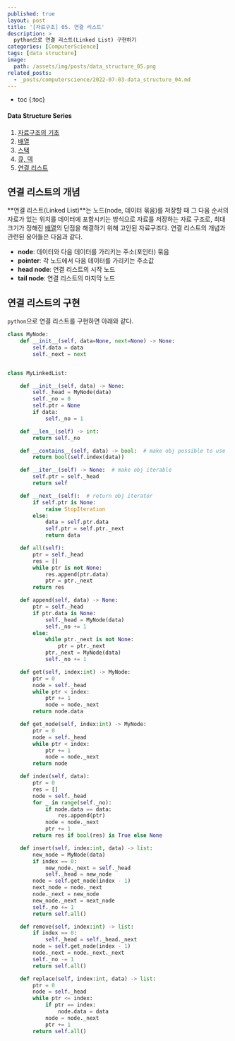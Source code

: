 ```yaml
---
published: true
layout: post
title: '[자료구조] 05. 연결 리스트'
description: >
  python으로 연결 리스트(Linked List) 구현하기
categories: [ComputerScience]
tags: [data structure]
image:
  path: /assets/img/posts/data_structure_05.png
related_posts:
  - _posts/computerscience/2022-07-03-data_structure_04.md
---
```

* toc
{:toc}

<h4>Data Structure Series</h4>
<div class="taxonomy__index">
  <ol class="description">
    <li><a href="/computerscience/data_structure_01/">자료구조의 기초</a></li>
    <li><a href="/computerscience/data_structure_02/">배열</a></li>
    <li><a href="/computerscience/data_structure_03/">스택</a></li>
    <li><a href="/computerscience/data_structure_04/">큐, 덱</a></li>
    <li><a href="/computerscience/data_structure_05/">연결 리스트</a></li>
  </ol>
</div>

## 연결 리스트의 개념

**연결 리스트(Linked List)**는 노드(node, 데이터 묶음)를 저장할 때 그 다음 순서의 자료가 있는 위치를 데이터에 포함시키는 방식으로 자료를 저장하는 자료 구조로, 최대 크기가 정해진 [배열](/computerscience/data_structure_02/)의 단점을 해결하기 위해 고안된 자료구조다. 연결 리스트의 개념과 관련된 용어들은 다음과 같다.  

- **node**: 데이터와 다음 데이터를 가리키는 주소(포인터) 묶음
- **pointer**: 각 노드에서 다음 데이터를 가리키는 주소값
- **head node**: 연결 리스트의 시작 노드
- **tail node**: 연결 리스트의 마지막 노드

## 연결 리스트의 구현

`python`으로 연결 리스트를 구현하면 아래와 같다.  

```python
class MyNode:
    def __init__(self, data=None, next=None) -> None:
        self.data = data
        self._next = next


class MyLinkedList:

    def __init__(self, data) -> None:
        self._head = MyNode(data)
        self._no = 0
        self.ptr = None
        if data:
            self._no = 1

    def __len__(self) -> int:
        return self._no

    def __contains__(self, data) -> bool:  # make obj possible to use 'in' operator
        return bool(self.index(data))

    def __iter__(self) -> None:  # make obj iterable
        self.ptr = self._head
        return self

    def __next__(self):  # return obj iterator
        if self.ptr is None:
            raise StopIteration
        else:
            data = self.ptr.data
            self.ptr = self.ptr._next
            return data

    def all(self):
        ptr = self._head
        res = []
        while ptr is not None:
            res.append(ptr.data)
            ptr = ptr._next
        return res

    def append(self, data) -> None:
        ptr = self._head
        if ptr.data is None:
            self._head = MyNode(data)
            self._no += 1
        else:
            while ptr._next is not None:
                ptr = ptr._next
            ptr._next = MyNode(data)
            self._no += 1

    def get(self, index:int) -> MyNode:
        ptr = 0
        node = self._head
        while ptr < index:
            ptr += 1
            node = node._next
        return node.data

    def get_node(self, index:int) -> MyNode:
        ptr = 0
        node = self._head
        while ptr < index:
            ptr += 1
            node = node._next
        return node

    def index(self, data):
        ptr = 0
        res = []
        node = self._head
        for _ in range(self._no):
            if node.data == data:
                res.append(ptr)
            node = node._next
            ptr += 1
        return res if bool(res) is True else None

    def insert(self, index:int, data) -> list:
        new_node = MyNode(data)
        if index == 0:
            new_node._next = self._head
            self._head = new_node
        node = self.get_node(index - 1)
        next_node = node._next
        node._next = new_node
        new_node._next = next_node
        self._no += 1
        return self.all()

    def remove(self, index:int) -> list:
        if index == 0:
            self._head = self._head._next
        node = self.get_node(index - 1)
        node._next = node._next._next
        self._no -= 1
        return self.all()

    def replace(self, index:int, data) -> list:
        ptr = 0
        node = self._head
        while ptr <= index:
            if ptr == index:
                node.data = data
            node = node._next
            ptr += 1
        return self.all()
```